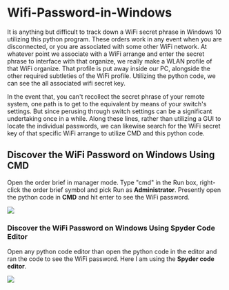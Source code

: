 # Wifi-Password-in-Windows
It is anything but difficult to track down a WiFi secret phrase in Windows 10 utilizing this python program. These orders work in any event when you are disconnected, or you are associated with some other WiFi network. At whatever point we associate with a WiFi arrange and enter the secret phrase to interface with that organize, we really make a WLAN profile of that WiFi organize. That profile is put away inside our PC, alongside the other required subtleties of the WiFi profile. Utilizing the python code, we can see the all associated wifi secret key. 

In the event that, you can't recollect the secret phrase of your remote system, one path is to get to the equivalent by means of your switch's settings. But since perusing through switch settings can be a significant undertaking once in a while. Along these lines, rather than utilizing a GUI to locate the individual passwords, we can likewise search for the WiFi secret key of that specific WiFi arrange to utilize CMD and this python code.
## Discover the WiFi Password on Windows Using CMD

Open the order brief in manager mode. Type "cmd" in the Run box, right-click the order brief symbol and pick Run as **Administrator**. Presently open the python code in **CMD** and hit enter to see the WiFi password.

![](images/CMD_Output.PNG)

### Discover the WiFi Password on Windows Using Spyder Code Editor 

Open any python code editor than open the python code in the editor and ran the code to see the WiFi password. Here I am using the **Spyder code editor**.

![](images/Output.png)
